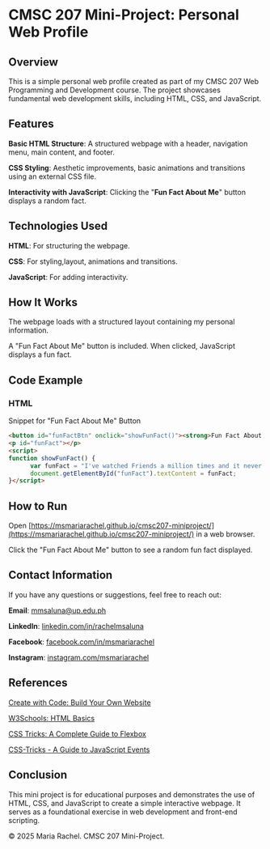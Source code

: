 <h1>CMSC 207 Mini-Project: Personal Web Profile</h1>

<h2>Overview</h2>

This is a simple personal web profile created as part of my CMSC 207 Web Programming and Development course. The project showcases fundamental web development skills, including HTML, CSS, and JavaScript.

<h2>Features</h2>

**Basic HTML Structure**: A structured webpage with a header, navigation menu, main content, and footer.

**CSS Styling**: Aesthetic improvements, basic animations and transitions using an external CSS file.

**Interactivity with JavaScript**: Clicking the "**Fun Fact About Me**" button displays a random fact.

<h2>Technologies Used</h2>

**HTML**: For structuring the webpage.

**CSS**: For styling,layout, animations and transitions.

**JavaScript**: For adding interactivity.

<h2>How It Works</h2>

The webpage loads with a structured layout containing my personal information.

A "Fun Fact About Me" button is included. When clicked, JavaScript displays a fun fact.

<h2>Code Example</h2>

<h3>HTML</h3> Snippet for "Fun Fact About Me" Button

```html
<button id="funFactBtn" onclick="showFunFact()"><strong>Fun Fact About Me</strong></button>
<p id="funFact"></p>
<script>
function showFunFact() {
      var funFact = "I've watched Friends a million times and it never fails to make me laugh out loud. :)";
      document.getElementById("funFact").textContent = funFact;
}</script>
```

<h2>How to Run</h2>

Open [https://msmariarachel.github.io/cmsc207-miniproject/](https://msmariarachel.github.io/cmsc207-miniproject/) in a web browser.

Click the "Fun Fact About Me" button to see a random fun fact displayed.

<h2>Contact Information</h2>

If you have any questions or suggestions, feel free to reach out:

**Email**: mmsaluna@up.edu.ph

**LinkedIn**: [linkedin.com/in/rachelmsaluna](linkedin.com/in/rachelmsaluna)

**Facebook**: [facebook.com/in/msmariarachel](facebook.com/in/msmariarachel)

**Instagram**: [instagram.com/msmariarachel](instagram.com/msmariarachel)

<h2>References</h2>

[Create with Code: Build Your Own Website](https://fliphtml5.com/ldrjr/jout/)

[W3Schools: HTML Basics](https://www.w3schools.com/html/html_basic.asp)

[CSS Tricks: A Complete Guide to Flexbox](https://css-tricks.com/snippets/css/a-guide-to-flexbox/)

[CSS-Tricks - A Guide to JavaScript Events](https://css-tricks.com/intro-to-event-listeners/)

<h2>Conclusion</h2>

This mini project is for educational purposes and demonstrates the use of HTML, CSS, and JavaScript to create a simple interactive webpage. It serves as a foundational exercise in web development and front-end scripting.

© 2025 Maria Rachel. CMSC 207 Mini-Project.

